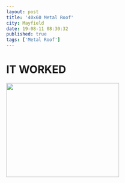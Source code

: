 ```yaml
---
layout: post
title: '40x60 Metal Roof'
city: Mayfield
date: 19-08-11 08:30:32
published: true
tags: ['Metal Roof']
---
```


<h1>IT WORKED</h1>
<div id="project_desc" style="float: center;">
  <a href="https://jlroofs.github.io"><img src="https://jlroofs.github.io/assets/projects/Mayfield-08-19/IMG_20190809_124149.jpg" width="300px" height="250px"/></a>
</div>

